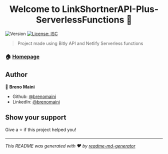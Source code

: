 <h1 align="center">Welcome to LinkShortnerAPI-Plus-ServerlessFunctions 👋</h1>
<p>
  <img alt="Version" src="https://img.shields.io/badge/version-1.0.0-blue.svg?cacheSeconds=2592000" />
  <a href="#" target="_blank">
    <img alt="License: ISC" src="https://img.shields.io/badge/License-ISC-yellow.svg" />
  </a>
</p>

> Project made using Bitly API and Netlify Serverless functions

### 🏠 [Homepage](https://shortnerapi.netlify.app)

## Author

👤 **Breno Maini**

- Github: [@brenomaini](https://github.com/brenomaini)
- LinkedIn: [@brenomaini](https://linkedin.com/in/brenomaini)

## Show your support

Give a ⭐️ if this project helped you!

---

_This README was generated with ❤️ by [readme-md-generator](https://github.com/kefranabg/readme-md-generator)_
